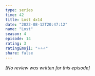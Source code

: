 ```yaml
---
type: series
time: 42
title: Lost 4x14
date: "2022-08-12T20:47:12"
name: "Lost"
season: 4
episode: 14
rating: 3
ratingEmoji: "⭐️⭐️⭐️"
share: false
---
```


*[No review was written for this episode]*